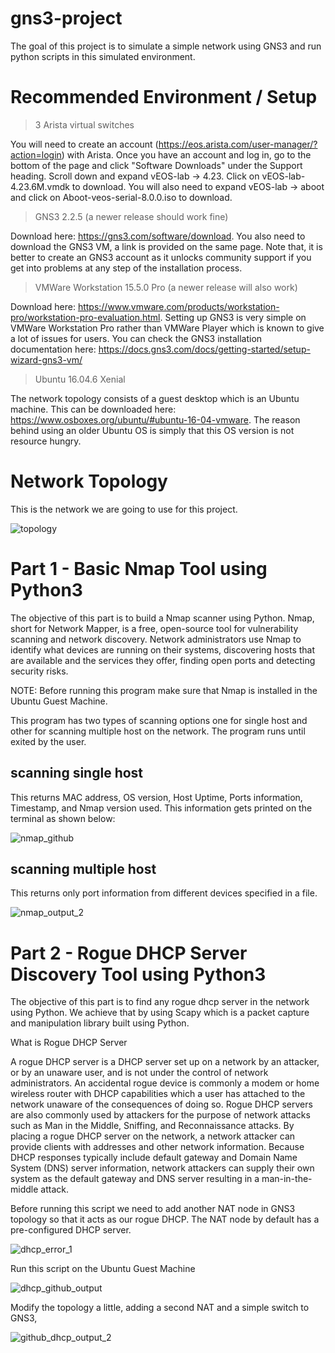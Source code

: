 # gns3-project

The goal of this project is to simulate a simple network using GNS3 and run python scripts in this simulated environment. 

# Recommended Environment / Setup

   > 3 Arista virtual switches

You will need to create an account (https://eos.arista.com/user-manager/?action=login) with Arista. Once you have an account and log in, go to the bottom of the page and click "Software Downloads" under the Support heading. Scroll down and expand vEOS-lab -> 4.23. Click on vEOS-lab-4.23.6M.vmdk to download. You will also need to expand vEOS-lab -> aboot and click on Aboot-veos-serial-8.0.0.iso to download.

   > GNS3 2.2.5 (a newer release should work fine)
    
Download here: https://gns3.com/software/download. You also need to download the GNS3 VM, a link is provided on the same page. Note that, it is better to create an GNS3 account as it unlocks community support if you get into problems at any step of the installation process. 

   > VMWare Workstation 15.5.0 Pro (a newer release will also work)
    
Download here: https://www.vmware.com/products/workstation-pro/workstation-pro-evaluation.html. Setting up GNS3 is very simple on VMWare Workstation Pro rather than VMWare Player which is known to give a lot of issues for users. You can check the GNS3 installation documentation here: https://docs.gns3.com/docs/getting-started/setup-wizard-gns3-vm/

   > Ubuntu 16.04.6 Xenial
   
The network topology consists of a guest desktop which is an Ubuntu machine. This can be downloaded here: https://www.osboxes.org/ubuntu/#ubuntu-16-04-vmware. The reason behind using an older Ubuntu OS is simply that this OS version is not resource hungry. 

# Network Topology

This is the network we are going to use for this project.

![topology](https://user-images.githubusercontent.com/17943347/113497443-2fbeab80-94d2-11eb-8fbe-ab898b1372ea.png)

# Part 1 - Basic Nmap Tool using Python3

The objective of this part is to build a Nmap scanner using Python. Nmap, short for Network Mapper, is a free, open-source tool for vulnerability scanning and network discovery. Network administrators use Nmap to identify what devices are running on their systems, discovering hosts that are available and the services they offer, finding open ports and detecting security risks.

NOTE: Before running this program make sure that Nmap is installed in the Ubuntu Guest Machine.

This program has two types of scanning options one for single host and other for scanning multiple host on the network. The program runs until exited by the user. 

 ## scanning single host
 	
   This returns MAC address, OS version, Host Uptime, Ports information, Timestamp, and Nmap version used. This information gets printed on the terminal as shown below:
 	
   ![nmap_github](https://user-images.githubusercontent.com/17943347/113497576-73fe7b80-94d3-11eb-8c0d-8b357e2004c7.png)


 ## scanning multiple host
 	
   This returns only port information from different devices specified in a file. 
 	
![nmap_output_2](https://user-images.githubusercontent.com/17943347/113497564-54ffe980-94d3-11eb-91cb-c0768bd63c8b.png)

# Part 2 - Rogue DHCP Server Discovery Tool using Python3

The objective of this part is to find any rogue dhcp server in the network using Python. We achieve that by using Scapy which is a packet capture and manipulation library built using Python. 

   What is Rogue DHCP Server

A rogue DHCP server is a DHCP server set up on a network by an attacker, or by an unaware user, and is not under the control of network administrators. An accidental rogue device is commonly a modem or home wireless router with DHCP capabilities which a user has attached to the network unaware of the consequences of doing so. Rogue DHCP servers are also commonly used by attackers for the purpose of network attacks such as Man in the Middle, Sniffing, and Reconnaissance attacks. By placing a rogue DHCP server on the network, a network attacker can provide clients with addresses and other network information. Because DHCP responses typically include default gateway and Domain Name System (DNS) server information, network attackers can supply their own system as the default gateway and DNS server resulting in a man-in-the-middle attack.

Before running this script we need to add another NAT node in GNS3 topology so that it acts as our rogue DHCP. The NAT node by default has a pre-configured DHCP server.

![dhcp_error_1](https://user-images.githubusercontent.com/17943347/113497676-3d753080-94d4-11eb-835f-b6e8cde8fbfc.png)


Run this script on the Ubuntu Guest Machine

![dhcp_github_output](https://user-images.githubusercontent.com/17943347/113497607-bc1d9e00-94d3-11eb-881a-6cf673269945.png)


Modify the topology a little, adding a second NAT and a simple switch to GNS3,

![github_dhcp_output_2](https://user-images.githubusercontent.com/17943347/113497612-c3dd4280-94d3-11eb-8cce-ba2786e6032d.png)


